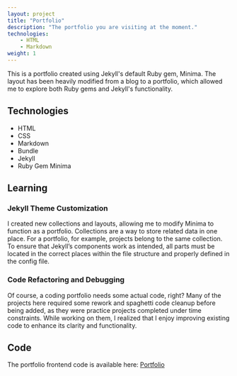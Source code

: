 ```yaml
---
layout: project
title: "Portfolio"
description: "The portfolio you are visiting at the moment."
technologies:
    - HTML
    - Markdown
weight: 1
---
```


<p class="pink-border">This is a portfolio created using Jekyll's default Ruby gem, Minima. The layout has been heavily modified from a blog to a portfolio, which allowed me to explore both Ruby gems and Jekyll's functionality.</p>

## Technologies

- HTML
- CSS
- Markdown
- Bundle
- Jekyll
- Ruby Gem Minima

## Learning

### Jekyll Theme Customization
I created new collections and layouts, allowing me to modify Minima to function as a portfolio. Collections are a way to store related data in one place. For a portfolio, for example, projects belong to the same collection. To ensure that Jekyll’s components work as intended, all parts must be located in the correct places within the file structure and properly defined in the config file.

### Code Refactoring and Debugging
Of course, a coding portfolio needs some actual code, right? Many of the projects here required some rework and spaghetti code cleanup before being added, as they were practice projects completed under time constraints. While working on them, I realized that I enjoy improving existing code to enhance its clarity and functionality. 

## Code
The portfolio frontend code is available here: 
[Portfolio](https://github.com/KPkoodit/KPkoodit.github.io)
